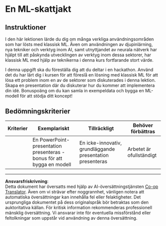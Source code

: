 <!--
CO_OP_TRANSLATOR_METADATA:
{
  "original_hash": "fdebfcd0a3f12c9e2b436ded1aa79885",
  "translation_date": "2025-09-05T21:34:17+00:00",
  "source_file": "9-Real-World/1-Applications/assignment.md",
  "language_code": "sv"
}
-->
# En ML-skattjakt

## Instruktioner

I den här lektionen lärde du dig om många verkliga användningsområden som har lösts med klassisk ML. Även om användningen av djupinlärning, nya tekniker och verktyg inom AI, samt utnyttjandet av neurala nätverk har hjälpt till att påskynda utvecklingen av verktyg inom dessa sektorer, har klassisk ML med hjälp av teknikerna i denna kurs fortfarande stort värde.

I denna uppgift ska du föreställa dig att du deltar i en hackathon. Använd det du har lärt dig i kursen för att föreslå en lösning med klassisk ML för att lösa ett problem inom en av de sektorer som diskuterades i denna lektion. Skapa en presentation där du diskuterar hur du kommer att implementera din idé. Bonuspoäng om du kan samla in exempeldata och bygga en ML-modell för att stödja ditt koncept!

## Bedömningskriterier

| Kriterier | Exemplariskt                                                        | Tillräckligt                                      | Behöver förbättras     |
| --------- | ------------------------------------------------------------------- | ------------------------------------------------ | ---------------------- |
|           | En PowerPoint-presentation presenteras - bonus för att bygga en modell | En icke-innovativ, grundläggande presentation presenteras | Arbetet är ofullständigt |

---

**Ansvarsfriskrivning**:  
Detta dokument har översatts med hjälp av AI-översättningstjänsten [Co-op Translator](https://github.com/Azure/co-op-translator). Även om vi strävar efter noggrannhet, vänligen notera att automatiska översättningar kan innehålla fel eller felaktigheter. Det ursprungliga dokumentet på dess originalspråk bör betraktas som den auktoritativa källan. För kritisk information rekommenderas professionell mänsklig översättning. Vi ansvarar inte för eventuella missförstånd eller feltolkningar som uppstår vid användning av denna översättning.
